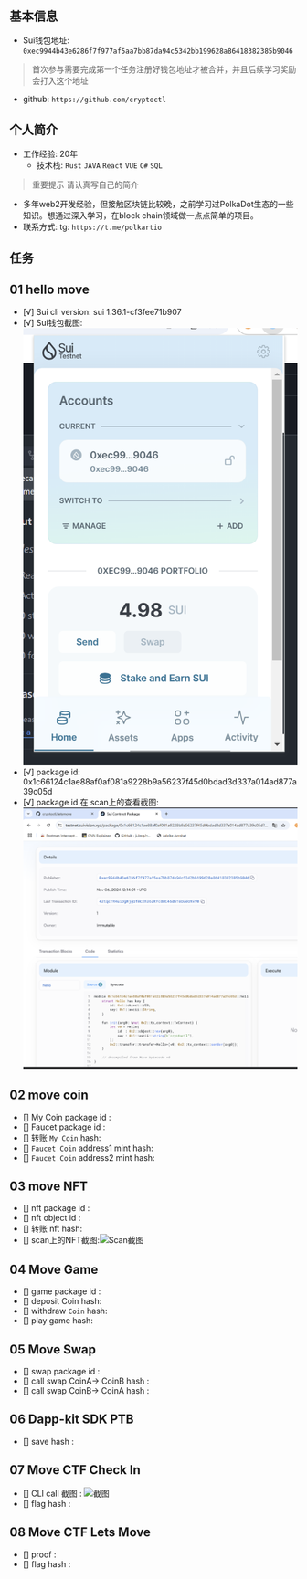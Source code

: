 ## 基本信息
- Sui钱包地址: `0xec9944b43e6286f7f977af5aa7bb87da94c5342bb199628a86418382385b9046`
> 首次参与需要完成第一个任务注册好钱包地址才被合并，并且后续学习奖励会打入这个地址
- github: `https://github.com/cryptoctl`

## 个人简介
- 工作经验: 20年
  - 技术栈: `Rust` `JAVA` `React` `VUE` `C#` `SQL` 
> 重要提示 请认真写自己的简介
- 多年web2开发经验，但接触区块链比较晚，之前学习过PolkaDot生态的一些知识。想通过深入学习，在block chain领域做一点点简单的项目。
- 联系方式: tg: `https://t.me/polkartio` 

## 任务

##   01 hello move  
- [√] Sui cli version: sui 1.36.1-cf3fee71b907
- [√] Sui钱包截图: ![Sui钱包截图](./images/sui_wallet.png)
- [√] package id: 0x1c66124c1ae88af0af081a9228b9a56237f45d0bdad3d337a014ad877a39c05d
- [√] package id 在 scan上的查看截图:![Scan截图](./images/package_on_sui_vision.png)

##   02 move coin
- [] My Coin package id : 
- [] Faucet package id : 
- [] 转账 `My Coin` hash:
- [] `Faucet Coin` address1 mint hash:
- [] `Faucet Coin` address2 mint hash:

##   03 move NFT
- [] nft package id :
- [] nft object id : 
- [] 转账 nft  hash:
- [] scan上的NFT截图:![Scan截图](./images/你的图片地址)

##   04 Move Game
- [] game package id :
- [] deposit Coin hash:
- [] withdraw `Coin` hash:
- [] play game hash:

##   05 Move Swap
- [] swap package id :
- [] call swap CoinA-> CoinB  hash :
- [] call swap CoinB-> CoinA  hash :

##   06 Dapp-kit SDK PTB
- [] save hash :

##   07 Move CTF Check In
- [] CLI call 截图 : ![截图](./images/你的图片地址)
- [] flag hash :

##   08 Move CTF Lets Move
- [] proof : 
- [] flag hash :
